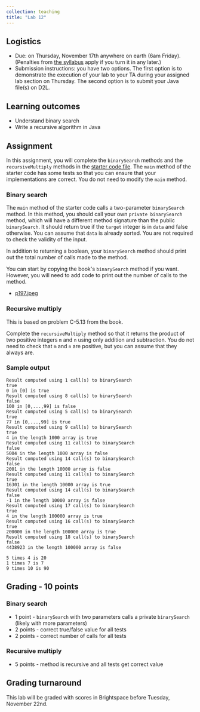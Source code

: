 ```yaml
---
collection: teaching
title: "Lab 12"
---
```


## Logistics
* Due: on Thursday, November 17th anywhere on earth (6am Friday). (Penalties from [the
	syllabus](https://lgw2.github.io/teaching/csci132-fall-2022/syllabus/)
	apply if you turn it in any later.)
* Submission instructions: you have two options. The first option is to
	demonstrate the execution of your lab to your TA during your assigned lab
	section on Thursday.
	The second option is to submit your Java file(s) on D2L.

## Learning outcomes
* Understand binary search
* Write a recursive algorithm in Java

## Assignment

In this assignment, you will complete the `binarySearch` methods and the
`recursiveMultiply` methods in the [starter code file](https://lgw2.github.io/teaching/csci132-fall-2022/labs/RecursiveAlgs.java). The `main` method of the starter
code has some tests so that you can ensure that your implementations are
correct. You do not need to modify the `main` method.

### Binary search

The `main` method of the starter code calls a two-parameter `binarySearch`
method. In this method, you should call your own `private binarySearch` method,
which will have a different method signature than the public `binarySearch`. It
should return true if the `target` integer is in `data` and false otherwise.
You can assume that `data` is already sorted. You are not required to check the
validity of the input.

In addition to returning a boolean, your `binarySearch` method should print out
the total number of calls made to the method.

You can start by copying the book's `binarySearch` method if you want. However, you will need to add
code to print out the number of calls to the method.
* [p197.jpeg](https://lgw2.github.io/teaching/csci132-fall-2022/labs/p197.jpeg)

### Recursive multiply

This is based on problem C-5.13 from the book.

Complete the `recursiveMultiply` method so that it returns the product of two
positive integers `m` and `n` using only addition and subtraction. You do not
need to check that `m` and `n` are positive, but you can assume that they
always are.

### Sample output
```
Result computed using 1 call(s) to binarySearch
true
0 in [0] is true
Result computed using 8 call(s) to binarySearch
false
100 in [0,...,99] is false
Result computed using 5 call(s) to binarySearch
true
77 in [0,...,99] is true
Result computed using 9 call(s) to binarySearch
true
4 in the length 1000 array is true
Result computed using 11 call(s) to binarySearch
false
5004 in the length 1000 array is false
Result computed using 14 call(s) to binarySearch
false
2001 in the length 10000 array is false
Result computed using 11 call(s) to binarySearch
true
16301 in the length 10000 array is true
Result computed using 14 call(s) to binarySearch
false
-1 in the length 10000 array is false
Result computed using 17 call(s) to binarySearch
true
4 in the length 100000 array is true
Result computed using 16 call(s) to binarySearch
true
200000 in the length 100000 array is true
Result computed using 18 call(s) to binarySearch
false
4438923 in the length 100000 array is false

5 times 4 is 20
1 times 7 is 7
9 times 10 is 90
```

## Grading - 10 points
### Binary search
* 1 point - `binarySearch` with two parameters calls a private `binarySearch`
	(likely with more parameters)
* 2 points - correct true/false value for all tests
* 2 points - correct number of calls for all tests

### Recursive multiply
* 5 points - method is recursive and all tests get correct value

## Grading turnaround
This lab will be graded with scores in Brightspace before Tuesday, November
22nd.
